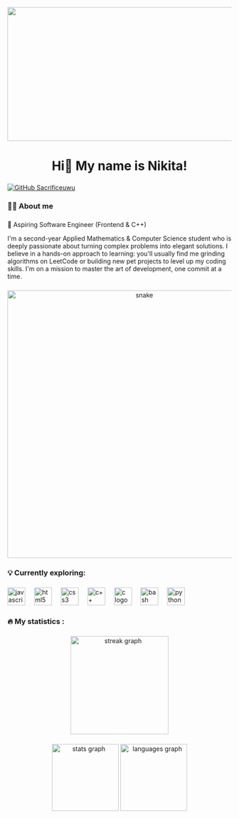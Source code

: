 <br clear="both">

<div align="center">
  <img height="300" width="600" src="https://user-images.githubusercontent.com/74038190/225813708-98b745f2-7d22-48cf-9150-083f1b00d6c9.gif"  />
</div>

###

<h1 align="center">Hi👋 My name is Nikita!</h1>

###

[![GitHub Sacrificeuwu](https://img.shields.io/github/followers/thaiane?label=follow&style=social)](https://github.com/Sacrificeuwu)

###

<h3 align="left">👩‍💻 About me</h3>

###

<p align="left">🚀 Aspiring Software Engineer (Frontend & C++)

I'm a second-year Applied Mathematics & Computer Science student who is deeply passionate about turning complex problems into elegant solutions. I believe in a hands-on approach to learning: you'll usually find me grinding algorithms on LeetCode or building new pet projects to level up my coding skills. I'm on a mission to master the art of development, one commit at a time.</p>

###

<p align="center">
 <img width="600" src="assets/github-snake.svg" alt="snake"/>
</p>

###

<h3 align="left">💡 Currently exploring:</h3>

###

<div align="left">
  <img src="https://cdn.jsdelivr.net/gh/devicons/devicon/icons/javascript/javascript-original.svg" height="40" alt="javascript logo"  />
  <img width="12" />
  <img src="https://cdn.jsdelivr.net/gh/devicons/devicon/icons/html5/html5-original.svg" height="40" alt="html5 logo"  />
  <img width="12" />
  <img src="https://cdn.jsdelivr.net/gh/devicons/devicon/icons/css3/css3-original.svg" height="40" alt="css3 logo"  />
  <img width="12" />
   <img src="https://icon.icepanel.io/Technology/svg/C%2B%2B-%28CPlusPlus%29.svg" height="40" alt="c++ logo"  />
  <img width="12" />
  <img src="  https://icon.icepanel.io/Technology/svg/C.svg" height="40" alt="c logo"  />
  <img width="12" />
  <img src="https://cdn.simpleicons.org/gnubash/4EAA25" height="40" alt="bash logo"  />
  <img width="12" />
  <img src="https://skillicons.dev/icons?i=py" height="40" alt="python logo"  />
  <img width="12" />
</div>

###

<h3 align="left">🔥   My statistics :</h3>

###

<div align="center">
  <img src="https://streak-stats.demolab.com?user=filimonovalexey&locale=en&mode=daily&theme=dark&hide_border=false&border_radius=5&order=3" height="220" alt="streak graph"  />
</div>

###

<div align="center">
  <img src="https://github-readme-stats.vercel.app/api?username=filimonovalexey&hide_title=false&hide_rank=false&show_icons=true&include_all_commits=true&count_private=true&disable_animations=false&theme=dracula&locale=en&hide_border=false&order=1" height="150" alt="stats graph"  />
  <img src="https://github-readme-stats.vercel.app/api/top-langs?username=filimonovalexey&locale=en&hide_title=false&layout=compact&card_width=320&langs_count=5&theme=dracula&hide_border=false&order=2" height="150" alt="languages graph"  />
</div>

###

